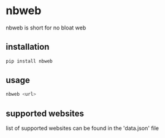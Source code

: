 # nbweb
nbweb is short for no bloat web

## installation
```sh
pip install nbweb
```

## usage
```sh
nbweb <url>
```

## supported websites
list of supported websites can be found in the 'data.json' file
